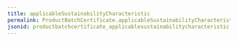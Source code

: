 ```yaml
---
title: applicableSustainabilityCharacteristic
permalink: ProductBatchCertificate.applicableSustainabilityCharacteristic.html
jsonid: productbatchcertificate_applicablesustainabilitycharacteristic
---
```

